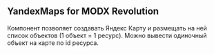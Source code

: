 ## YandexMaps for MODX Revolution

Компонент позволяет создавать Яндекс Карту и размещать на ней список объектов (1 объект = 1 ресурс). Можно вывести одиночный объект на карте по id ресурса.